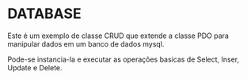 # DATABASE

Este é um exemplo de classe CRUD que extende a classe PDO para manipular dados em um banco de dados mysql.

Pode-se instancia-la e executar as operações basicas de Select, Inser, Update e Delete.

